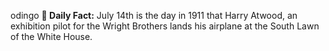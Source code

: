 odingo
**<b>📌 Daily Fact:</b>** July 14th is the day in 1911 that Harry Atwood, an exhibition pilot for the Wright Brothers lands his airplane at the South Lawn of the White House.
